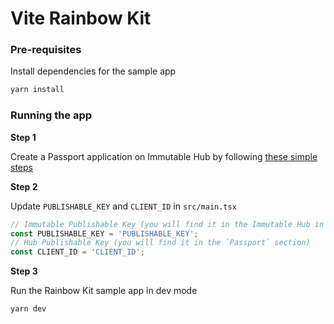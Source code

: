 # Vite Rainbow Kit

### Pre-requisites

Install dependencies for the sample app

```bash
yarn install
```

### Running the app

**Step 1**

Create a Passport application on Immutable Hub by following [these simple steps](https://docs.immutable.com/docs/zkEVM/products/passport/setup)

**Step 2**

Update `PUBLISHABLE_KEY` and `CLIENT_ID` in `src/main.tsx`

```typescript
// Immutable Publishable Key (you will find it in the Immutable Hub in the `API Keys` section)
const PUBLISHABLE_KEY = 'PUBLISHABLE_KEY';
// Hub Publishable Key (you will find it in the `Passport` section)
const CLIENT_ID = 'CLIENT_ID'; 
```

**Step 3**

Run the Rainbow Kit sample app in dev mode

```bash
yarn dev
```
